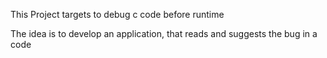 This Project targets to debug c code before runtime

The idea is to develop an application, that reads and suggests the bug in a code
